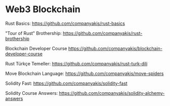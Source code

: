 # Web3 Blockchain

Rust Basics:
https://github.com/companyakis/rust-basics

"Tour of Rust" Brothership:
https://github.com/companyakis/rust-brothership

Blockchain Developer Course
https://github.com/companyakis/blockchain-developer-course

Rust Türkçe Temeller:
https://github.com/companyakis/rust-turk-dili

Move Blockchain Language:
https://github.com/companyakis/move-spiders

Solidity Fast:
https://github.com/companyakis/solidity-fast

Solidity Course Answers:
https://github.com/companyakis/solidity-alchemy-answers
